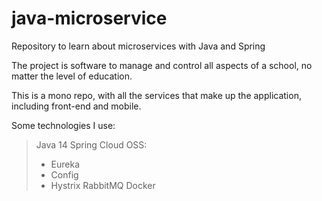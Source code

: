 # java-microservice

Repository to learn about microservices with Java and Spring

The project is software to manage and control all aspects of a school, no matter the level of education.

This is a mono repo, with all the services that make up the application, including front-end and mobile.

Some technologies I use:

> Java 14
> Spring Cloud OSS:
> * Eureka
> * Config
> * Hystrix
> RabbitMQ
> Docker
